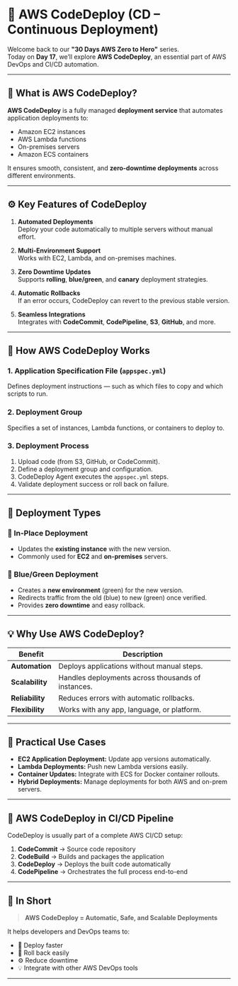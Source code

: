 # 🚀 AWS CodeDeploy (CD – Continuous Deployment)

Welcome back to our **"30 Days AWS Zero to Hero"** series.  
Today on **Day 17**, we’ll explore **AWS CodeDeploy**, an essential part of AWS DevOps and CI/CD automation.

---

## 🧠 What is AWS CodeDeploy?

**AWS CodeDeploy** is a fully managed **deployment service** that automates application deployments to:

- Amazon EC2 instances  
- AWS Lambda functions  
- On-premises servers  
- Amazon ECS containers  

It ensures smooth, consistent, and **zero-downtime deployments** across different environments.

---

## ⚙️ Key Features of CodeDeploy

1. **Automated Deployments**  
   Deploy your code automatically to multiple servers without manual effort.

2. **Multi-Environment Support**  
   Works with EC2, Lambda, and on-premises machines.

3. **Zero Downtime Updates**  
   Supports **rolling**, **blue/green**, and **canary** deployment strategies.

4. **Automatic Rollbacks**  
   If an error occurs, CodeDeploy can revert to the previous stable version.

5. **Seamless Integrations**  
   Integrates with **CodeCommit**, **CodePipeline**, **S3**, **GitHub**, and more.

---

## 🧩 How AWS CodeDeploy Works

### 1. **Application Specification File (`appspec.yml`)**
Defines deployment instructions — such as which files to copy and which scripts to run.

### 2. **Deployment Group**
Specifies a set of instances, Lambda functions, or containers to deploy to.

### 3. **Deployment Process**
1. Upload code (from S3, GitHub, or CodeCommit).  
2. Define a deployment group and configuration.  
3. CodeDeploy Agent executes the `appspec.yml` steps.  
4. Validate deployment success or roll back on failure.

---

## 🧠 Deployment Types

### 🔹 In-Place Deployment
- Updates the **existing instance** with the new version.
- Commonly used for **EC2** and **on-premises** servers.

### 🔹 Blue/Green Deployment
- Creates a **new environment** (green) for the new version.  
- Redirects traffic from the old (blue) to new (green) once verified.  
- Provides **zero downtime** and easy rollback.

---

## 💡 Why Use AWS CodeDeploy?

| Benefit | Description |
|----------|--------------|
| **Automation** | Deploys applications without manual steps. |
| **Scalability** | Handles deployments across thousands of instances. |
| **Reliability** | Reduces errors with automatic rollbacks. |
| **Flexibility** | Works with any app, language, or platform. |

---

## 🔧 Practical Use Cases

- **EC2 Application Deployment:** Update app versions automatically.  
- **Lambda Deployments:** Push new Lambda versions easily.  
- **Container Updates:** Integrate with ECS for Docker container rollouts.  
- **Hybrid Deployments:** Manage deployments for both AWS and on-prem servers.

---

## 🔗 AWS CodeDeploy in CI/CD Pipeline

CodeDeploy is usually part of a complete AWS CI/CD setup:

1. **CodeCommit** → Source code repository  
2. **CodeBuild** → Builds and packages the application  
3. **CodeDeploy** → Deploys the built code automatically  
4. **CodePipeline** → Orchestrates the full process end-to-end  

---

## 📝 In Short

> **AWS CodeDeploy = Automatic, Safe, and Scalable Deployments**

It helps developers and DevOps teams to:
- 🚀 Deploy faster  
- 🔁 Roll back easily  
- ⚙️ Reduce downtime  
- 💡 Integrate with other AWS DevOps tools  

---

